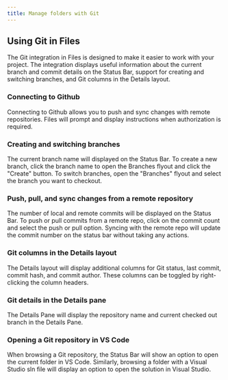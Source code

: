```yaml
---
title: Manage folders with Git
---
```


## Using Git in Files

The Git integration in Files is designed to make it easier to work with your project. The integration displays useful information about the current branch and commit details on the Status Bar, support for creating and switching branches, and Git columns in the Details layout.

### Connecting to Github

Connecting to Github allows you to push and sync changes with remote repositories. Files will prompt and display instructions when authorization is required.

### Creating and switching branches

The current branch name will displayed on the Status Bar. To create a new branch, click the branch name to open the Branches flyout and click the "Create" button. To switch branches, open the "Branches" flyout and select the branch you want to checkout.

### Push, pull, and sync changes from a remote repository

The number of local and remote commits will be displayed on the Status Bar. To push or pull commits from a remote repo, click on the commit count and select the push or pull option. Syncing with the remote repo will update the commit number on the status bar without taking any actions.

### Git columns in the Details layout

The Details layout will display additional columns for Git status, last commit, commit hash, and commit author. These columns can be toggled by right-clicking the column headers.

### Git details in the Details pane

The Details Pane will display the repository name and current checked out branch in the Details Pane.

### Opening a Git repository in VS Code

When browsing a Git repository, the Status Bar will show an option to open the current folder in VS Code. Similarly, browsing a folder with a Visual Studio sln file will display an option to open the solution in Visual Studio.